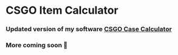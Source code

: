 # CSGO Item Calculator   
### Updated version of my software [CSGO Case Calculator](https://github.com/n0eL1405/CSGO-Case-Calculator)   
### More coming soon 👀
